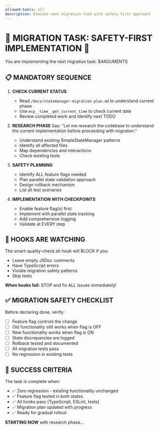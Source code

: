 ```yaml
---
allowed-tools: all
description: Execute next migration task with safety-first approach
---
```


# 🚨 MIGRATION TASK: SAFETY-FIRST IMPLEMENTATION 🚨

You are implementing the next migration task: $ARGUMENTS

## 📋 MANDATORY SEQUENCE

1. **CHECK CURRENT STATUS**
   - Read `/docs/statemanager-migration-plan.md` to understand current phase
   - Use `mcp__time__get_current_time` to check current date
   - Review completed work and identify next TODO

2. **RESEARCH PHASE** 
   Say: "Let me research the codebase to understand the current implementation before proceeding with migration."
   - Understand existing SimpleStateManager patterns
   - Identify all affected files
   - Map dependencies and interactions
   - Check existing tests

3. **SAFETY PLANNING**
   - Identify ALL feature flags needed
   - Plan parallel state validation approach
   - Design rollback mechanism
   - List all test scenarios

4. **IMPLEMENTATION WITH CHECKPOINTS**
   - Enable feature flag(s) first
   - Implement with parallel state tracking
   - Add comprehensive logging
   - Validate at EVERY step

## 🚨 HOOKS ARE WATCHING

The smart-quality-check.sh hook will BLOCK if you:
- Leave empty JSDoc comments
- Have TypeScript errors
- Violate migration safety patterns
- Skip tests

**When hooks fail:** STOP and fix ALL issues immediately!

## ✅ MIGRATION SAFETY CHECKLIST

Before declaring done, verify:
- [ ] Feature flag controls the change
- [ ] Old functionality still works when flag is OFF
- [ ] New functionality works when flag is ON
- [ ] State discrepancies are logged
- [ ] Rollback tested and documented
- [ ] All migration tests pass
- [ ] No regression in existing tests

## 🎯 SUCCESS CRITERIA

The task is complete when:
- ✅ Zero regression - existing functionality unchanged
- ✅ Feature flag tested in both states
- ✅ All hooks pass (TypeScript, ESLint, tests)
- ✅ Migration plan updated with progress
- ✅ Ready for gradual rollout

**STARTING NOW** with research phase...